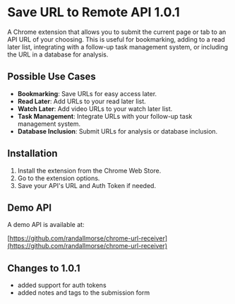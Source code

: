 # Save URL to Remote API 1.0.1

A Chrome extension that allows you to submit the current page or tab to an API URL of your choosing. This is useful for bookmarking, adding to a read later list, integrating with a follow-up task management system, or including the URL in a database for analysis.

## Possible Use Cases

- **Bookmarking**: Save URLs for easy access later.
- **Read Later**: Add URLs to your read later list.
- **Watch Later**: Add video URLs to your watch later list.
- **Task Management**: Integrate URLs with your follow-up task management system.
- **Database Inclusion**: Submit URLs for analysis or database inclusion.

## Installation

1. Install the extension from the Chrome Web Store.
2. Go to the extension options.
3. Save your API's URL and Auth Token if needed.

## Demo API

A demo API is available at:

[https://github.com/randallmorse/chrome-url-receiver](https://github.com/randallmorse/chrome-url-receiver)

## Changes to 1.0.1
- added support for auth tokens
- added notes and tags to the submission form
